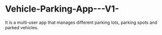 # Vehicle-Parking-App---V1-
It is a multi-user app that manages different parking lots, parking spots and parked vehicles.
